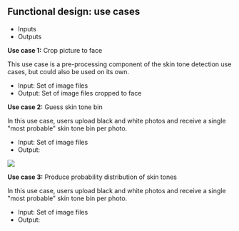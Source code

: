 ## Functional design: use cases

* Inputs
* Outputs

**Use case 1:** Crop picture to face

This use case is a pre-processing component of the skin tone detection use cases, but could also be used on its own. 
* Input: Set of image files
* Output: Set of image files cropped to face

**Use case 2:** Guess skin tone bin

In this use case, users upload black and white photos and receive a single "most probable" skin tone bin per photo. 
* Input: Set of image files
* Output: 

![](https://www.google.com/url?sa=i&url=https%3A%2F%2Fwww.cnet.com%2Ftech%2Fservices-and-software%2Fgoogle-changed-how-it-filters-your-skin-all-about-the-new-10-tone-scale%2F&psig=AOvVaw0q3HVIayza3-sPDOrQz0NW&ust=1667940375815000&source=images&cd=vfe&ved=0CAwQjRxqFwoTCJDzx574nPsCFQAAAAAdAAAAABAE)

**Use case 3:** Produce probability distribution of skin tones 

In this use case, users upload black and white photos and receive a single "most probable" skin tone bin per photo. 
* Input: Set of image files
* Output: 
